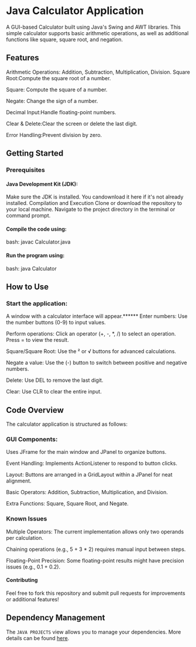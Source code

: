 
# Java Calculator Application
A GUI-based Calculator built using Java's Swing and AWT libraries. This simple calculator supports basic arithmetic operations, as well as additional functions like square, square root, and negation.

## Features
Arithmetic Operations: 
Addition, Subtraction, Multiplication, Division.
Square Root:Compute the square root of a number.

Square: Compute the square of a number.

Negate: Change the sign of a number.

Decimal Input:Handle floating-point numbers.

Clear & Delete:Clear the screen or delete the last digit.

Error Handling:Prevent division by zero.
## Getting Started
### Prerequisites
#### Java Development Kit (JDK):
Make sure the JDK is installed. You candownload it here if it's not already installed.
Compilation and Execution
Clone or download the repository to your local machine.
Navigate to the project directory in the terminal or command prompt.
#### Compile the code using:
bash:   javac Calculator.java
#### Run the program using:
bash:
java Calculator
## How to Use
### Start the application: 
A window with a calculator interface will appear.******
Enter numbers: Use the number buttons (0-9) to input values.

Perform operations:
Click an operator (+, -, *, /) to select an operation.
Press = to view the result.

Square/Square Root: Use the ² or √ buttons for advanced calculations.

Negate a value: Use the (-) button to switch between positive and negative numbers.

Delete: Use DEL to remove the last digit.

Clear: Use CLR to clear the entire input.

## Code Overview
The calculator application is structured as follows:

### GUI Components:
Uses JFrame for the main window and JPanel to organize buttons.

Event Handling: Implements ActionListener to respond to button clicks.

Layout: Buttons are arranged in a GridLayout within a JPanel for neat alignment.

Basic Operators: Addition, Subtraction, Multiplication, and Division.

Extra Functions: Square, Square Root, and Negate.

### Known Issues
Multiple Operators: The current implementation allows only two operands per calculation.

Chaining operations (e.g., 5 + 3 * 2) requires manual input between steps.

Floating-Point Precision: Some floating-point results might have precision issues (e.g., 0.1 + 0.2).

#### Contributing
Feel free to fork this repository and submit pull requests for improvements or additional features!
## Dependency Management

The `JAVA PROJECTS` view allows you to manage your dependencies. More details can be found [here](https://github.com/microsoft/vscode-java-dependency#manage-dependencies).
